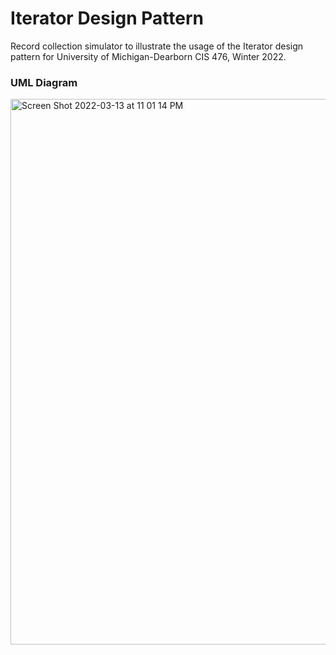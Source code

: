 # Iterator Design Pattern

Record collection simulator to illustrate the usage of the Iterator design pattern for University of Michigan-Dearborn CIS 476, Winter 2022.

### UML Diagram
<img width="873" alt="Screen Shot 2022-03-13 at 11 01 14 PM" src="https://user-images.githubusercontent.com/16883323/158265163-ad47a846-6898-4480-bd56-b971f2af9e2c.png">
